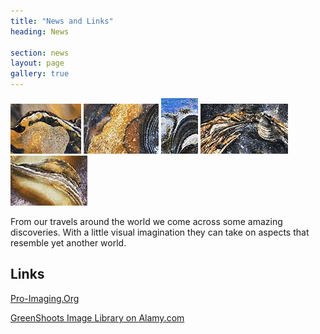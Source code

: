 ```yaml
---
title: "News and Links"
heading: News

section: news
layout: page
gallery: true
---
```


<div id="links">
<a href="../assets/photos/GSNS022742YY.jpg"><img src="../assets/thumbs/GSNS022742YY.jpg" alt="Nature's Abstracts" /></a>
<a href="../assets/photos/GSNS022752.jpg"><img src="../assets/thumbs/GSNS022752.jpg" alt="Nature's Abstracts" /></a>
<a href="../assets/photos/GSNS032953B.jpg"><img src="../assets/thumbs/GSNS032953B.jpg" alt="Nature's Abstracts" /></a>
<a href="../assets/photos/GSNS032951XX.jpg"><img src="../assets/thumbs/GSNS032951XX.jpg" alt="Nature's Abstracts" /></a>
<a href="../assets/photos/GSNS022745XX.jpg"><img src="../assets/thumbs/GSNS022745XX.jpg" alt="Nature's Abstracts" /></a>
</div>

<p>
From our travels around the world we come across some amazing discoveries. With a little visual imagination they can take on aspects that resemble yet another world.
</p>


<h2>Links</h2>

<p>
<a href="http://www.pro-imaging.org/portfolios/norman-childs/" title="Portfolio on Pro-Imaging website">Pro-Imaging.Org</a>
</p>

<p>
<a href="http://www.alamy.com/stock-photography/69F0887E-D730-46DA-9969-9E5963A27AF5/Greenshoots%20Communications.html">GreenShoots Image Library on Alamy.com</a>
</p>


<!--
[Pro-Imaging.Org](http://www.pro-imaging.org/portfolios/norman-childs/ "Portfolio on Pro Imaging website")

[GreenShoots Image Library on Alamy.com](http://www.alamy.com/stock-photography/69F0887E-D730-46DA-9969-9E5963A27AF5/Greenshoots%20Communications.html)
-->


